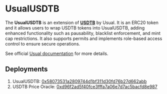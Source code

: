 # UsualUSDTB

The **UsualUSDTB** is an extension of [**USDTB**](https://docs.ethena.fi/usdtb) by Usual. It is an ERC20 token and it allows users to wrap USDTB tokens into UsualUSDTB, adding enhanced functionality such as pausability, blacklist enforcement, and mint cap restrictions. It also supports permits and implements role-based access control to ensure secure operations.

See official [Usual documentation](https://tech.usual.money/smart-contracts/real-world-assets/usdtb) for more details.

## Deployments

1. UsualUSDTB: [0x58073531a2809744d1bf311d30fd76b27d662abb](https://etherscan.io/address/0x58073531a2809744d1bf311d30fd76b27d662abb)
2. USDTB Price Oracle: [0xd96f2ad5f40fce3fffa7a06e7d7ac5bacfd8e987](https://etherscan.io/address/0xd96f2ad5f40fce3fffa7a06e7d7ac5bacfd8e987)
